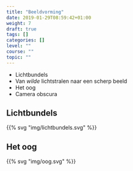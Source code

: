 ```yaml
---
title: "Beeldvorming"
date: 2019-01-29T08:59:42+01:00
weight: 7
draft: true
tags: []
categories: []
level: ""
course: ""
topic: ""
---
```

* Lichtbundels
* Van *wilde* lichtstralen naar een scherp beeld
* Het oog
* Camera obscura

## Lichtbundels
{{% svg "img/lichtbundels.svg" %}}

## Het oog
{{% svg "img/oog.svg" %}}
